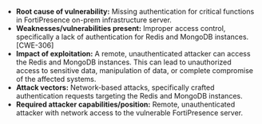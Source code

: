 - **Root cause of vulnerability:** Missing authentication for critical functions in FortiPresence on-prem infrastructure server.
- **Weaknesses/vulnerabilities present:** Improper access control, specifically a lack of authentication for Redis and MongoDB instances. [CWE-306]
- **Impact of exploitation:** A remote, unauthenticated attacker can access the Redis and MongoDB instances. This can lead to unauthorized access to sensitive data, manipulation of data, or complete compromise of the affected systems.
- **Attack vectors:** Network-based attacks, specifically crafted authentication requests targeting the Redis and MongoDB instances.
- **Required attacker capabilities/position:** Remote, unauthenticated attacker with network access to the vulnerable FortiPresence server.